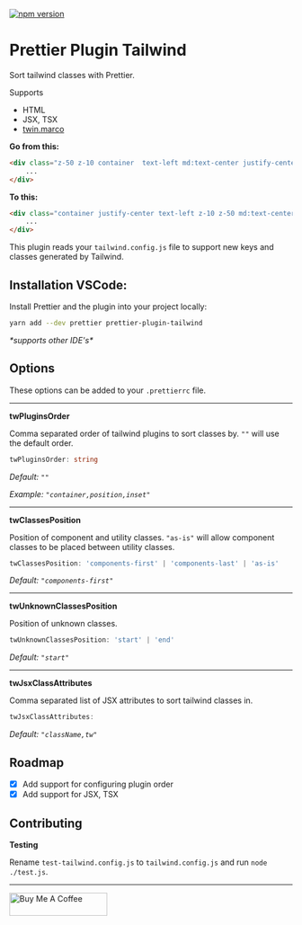 [![npm version](https://badge.fury.io/js/prettier-plugin-tailwind.svg)](https://badge.fury.io/js/prettier-plugin-tailwind)

# Prettier Plugin Tailwind

Sort tailwind classes with Prettier.

Supports

- HTML
- JSX, TSX
- [twin.marco](https://github.com/ben-rogerson/twin.macro)

**Go from this:**

```html
<div class="z-50 z-10 container  text-left md:text-center justify-center">
	...
</div>
```

**To this:**

```html
<div class="container justify-center text-left z-10 z-50 md:text-center">
	...
</div>
```

This plugin reads your `tailwind.config.js` file to support new keys and classes generated by Tailwind.

## Installation VSCode:

Install Prettier and the plugin into your project locally:

```bash
yarn add --dev prettier prettier-plugin-tailwind
```

_\*supports other IDE's\*_

## Options

These options can be added to your `.prettierrc` file.

---

**twPluginsOrder**

Comma separated order of tailwind plugins to sort classes by.
`""` will use the default order.

```ts
twPluginsOrder: string
```

_Default: `""`_

_Example: `"container,position,inset"`_

---

**twClassesPosition**

Position of component and utility classes. `"as-is"` will allow component classes to be placed between utility classes.

```ts
twClassesPosition: 'components-first' | 'components-last' | 'as-is'
```

_Default: `"components-first"`_

---

**twUnknownClassesPosition**

Position of unknown classes.

```ts
twUnknownClassesPosition: 'start' | 'end'
```

_Default: `"start"`_

---

**twJsxClassAttributes**

Comma separated list of JSX attributes to sort tailwind classes in.

```ts
twJsxClassAttributes:
```

_Default: `"className,tw"`_

## Roadmap

- [x] Add support for configuring plugin order
- [x] Add support for JSX, TSX

## Contributing

**Testing**

Rename `test-tailwind.config.js` to `tailwind.config.js` and run `node ./test.js`.

---

<a href="https://www.buymeacoffee.com/ariseyhun" target="_blank"><img src="https://cdn.buymeacoffee.com/buttons/v2/default-orange.png" alt="Buy Me A Coffee" height="41" width="174"></a>
